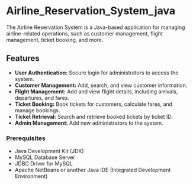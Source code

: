 # Airline_Reservation_System_java

The Airline Reservation System is a Java-based application for managing airline-related operations, such as customer management, flight management, ticket booking, and more.

## Features

- **User Authentication:** Secure login for administrators to access the system.
- **Customer Management:** Add, search, and view customer information.
- **Flight Management:** Add and view flight details, including arrivals, departures, and fares.
- **Ticket Booking:** Book tickets for customers, calculate fares, and manage bookings.
- **Ticket Retrieval:** Search and retrieve booked tickets by ticket ID.
- **Admin Management:** Add new administrators to the system.

### Prerequisites

- Java Development Kit (JDK)
- MySQL Database Server
- JDBC Driver for MySQL
- Apache NetBeans or another Java IDE (Integrated Development Environment)
